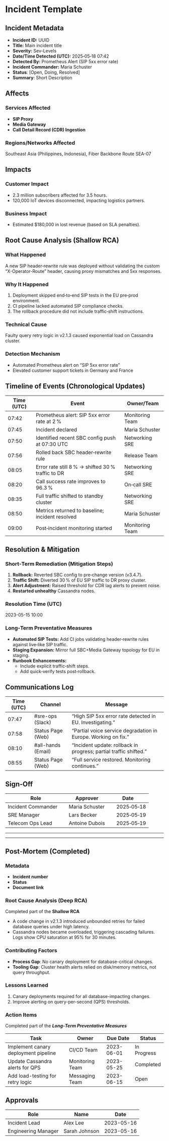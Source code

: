 # Incident Template

## Incident Metadata

- **Incident ID:** UUID
- **Title:** Main incident title
- **Severity:** Sev-Levels
- **Date/Time Detected (UTC):** 2025‑05‑18 07:42
- **Detected By:** Prometheus Alert (SIP 5xx error rate)
- **Incident Commander:** Maria Schuster
- **Status**: [Open, Doing, Resolved]
- **Summary**: Short Description

## Affects

### Services Affected

- **SIP Proxy**
- **Media Gateway**
- **Call Detail Record (CDR) Ingestion**

### Regions/Networks Affected

Southeast Asia (Philippines, Indonesia), Fiber Backbone Route SEA-07

## Impacts

### Customer Impact

- 2.3 million subscribers affected for 3.5 hours.
- 120,000 IoT devices disconnected, impacting logistics partners.

### Business Impact

- Estimated $180,000 in lost revenue (based on SLA penalties).

## Root Cause Analysis (Shallow RCA)

### What Happened

A new SIP header‑rewrite rule was deployed without validating the custom “X-Operator-Route” header, causing proxy mismatches and 5xx responses.

### Why It Happened

1. Deployment skipped end‑to‑end SIP tests in the EU pre‑prod environment.
2. CI pipeline lacked automated SIP compliance checks.
3. The rollback procedure did not include traffic‑shift instructions.

### Technical Cause

Faulty query retry logic in v2.1.3 caused exponential load on Cassandra cluster.

### Detection Mechanism

- Automated Prometheus alert on “SIP 5xx error rate”
- Elevated customer support tickets in Germany and France

## Timeline of Events (Chronological Updates)

| Time (UTC) | Event                                             | Owner/Team      |
| ---------- | ------------------------------------------------- | --------------- |
| 07:42      | Prometheus alert: SIP 5xx error rate at 2 %       | Monitoring Team |
| 07:45      | Incident declared                                 | Maria Schuster  |
| 07:50      | Identified recent SBC config push at 07:30 UTC    | Networking SRE  |
| 07:56      | Rolled back SBC header‑rewrite rule               | Release Team    |
| 08:05      | Error rate still 8 % → shifted 30 % traffic to DR | Networking SRE  |
| 08:20      | Call success rate improves to 96.3 %              | On‑call SRE     |
| 08:35      | Full traffic shifted to standby cluster           | Networking SRE  |
| 08:50      | Metrics returned to baseline; incident resolved   | Maria Schuster  |
| 09:00      | Post‑incident monitoring started                  | Monitoring Team |

## Resolution & Mitigation

### Short‑Term Remediation (Mitigation Steps)

1. **Rollback:** Reverted SBC config to pre‑change version (v3.4.7).
2. **Traffic Shift:** Diverted 30 % of EU SIP traffic to DR proxy cluster.
3. **Alert Adjustment:** Raised threshold for CDR lag alerts to prevent noise.
4. **Restarted unhealthy** Cassandra nodes.

### Resolution Time (UTC)

2023-05-15 10:00

### Long‑Term Preventative Measures

- **Automated SIP Tests:** Add CI jobs validating header‑rewrite rules against live‑like SIP traffic.
- **Staging Expansion:** Mirror full SBC+Media Gateway topology for EU in staging.
- **Runbook Enhancements:**
  - Include explicit traffic‑shift steps.
  - Add quick‑verify tests post‑rollback.

## Communications Log

| Time (UTC) | Channel            | Message                                                           |
| ---------- | ------------------ | ----------------------------------------------------------------- |
| 07:47      | #sre-ops (Slack)   | “High SIP 5xx error rate detected in EU. Investigating.”          |
| 07:58      | Status Page (Web)  | “Partial voice service degradation in Europe. Working on fix.”    |
| 08:10      | #all-hands (Email) | “Incident update: rollback in progress; partial traffic shifted.” |
| 08:55      | Status Page (Web)  | “Full service restored. Monitoring continues.”                    |

## Sign‑Off

| **Role**             | **Approver**   | **Date**     |
| -------------------- | -------------- | ------------ |
| Incident Commander   | Maria Schuster |   2025‑05‑18 |
| SRE Manager          | Lars Becker    |   2025‑05‑19 |
| Telecom Ops Lead     | Antoine Dubois |   2025‑05‑19 |

---

---

## Post-Mortem (Completed)

### Metadata

- **Incident number**
- **Status**
- **Document link**

### Root Cause Analysis (Deep RCA)

Completed part of the **Shallow RCA**

- A code change in v2.1.3 introduced unbounded retries for failed database queries under high latency.
- Cassandra nodes became overloaded, triggering cascading failures. Logs show CPU saturation at 95% for 30 minutes.

### Contributing Factors

- **Process Gap**: No canary deployment for database-critical changes.
- **Tooling Gap**: Cluster health alerts relied on disk/memory metrics, not query throughput.

### Lessons Learned

1. Canary deployments required for all database-impacting changes.
2. Improve alerting on query-per-second (QPS) thresholds.

### Action Items

Completed part of the **_Long‑Term Preventative Measures_**

| **Task**                             | **Owner**       | **Due Date** | **Status**  |
| ------------------------------------ | --------------- | ------------ | ----------- |
| Implement canary deployment pipeline | CI/CD Team      | 2023-06-01   | In Progress |
| Update Cassandra alerts for QPS      | Monitoring Team | 2023-05-25   | Completed   |
| Add load-testing for retry logic     | Messaging Team  | 2023-06-15   | Open        |

## Approvals

| **Role**            | **Name**      | **Date**   |
| ------------------- | ------------- | ---------- |
| Incident Lead       | Alex Lee      | 2023-05-16 |
| Engineering Manager | Sarah Johnson | 2023-05-16 |
